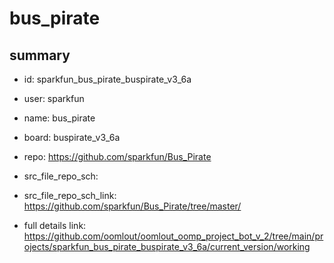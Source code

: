 # bus_pirate
 
## summary 
* id: sparkfun_bus_pirate_buspirate_v3_6a
* user: sparkfun
* name: bus_pirate
* board: buspirate_v3_6a
* repo: https://github.com/sparkfun/Bus_Pirate



* src_file_repo_sch: 
* src_file_repo_sch_link: https://github.com/sparkfun/Bus_Pirate/tree/master/
* full details link: https://github.com/oomlout/oomlout_oomp_project_bot_v_2/tree/main/projects/sparkfun_bus_pirate_buspirate_v3_6a/current_version/working  







